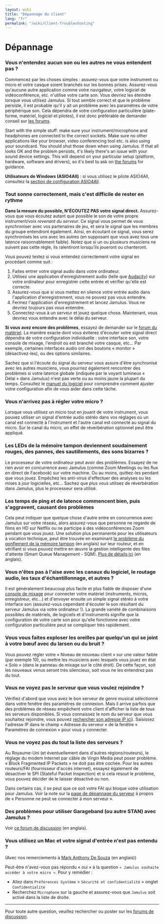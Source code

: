 ```yaml
---
layout: wiki
title: "Dépannage du client"
lang: "fr"
permalink: "/wiki/Client-Troubleshooting"
---
```


# Dépannage

### Vous n'entendez aucun son ou les autres ne vous entendent pas ?
Commencez par les choses simples : assurez-vous que votre instrument ou micro et votre casque soient branchés sur les bonnes prises. Assurez-vous qu'aucune autre application comme votre navigateur, votre logiciel de vidéoconférence, etc. n'utilise votre carte son. Vous devriez les éteindre lorsque vous utilisez Jamulus. Si tout semble correct et que le problème persiste, il est probable qu'il y ait un problème avec les paramètres de votre périphérique son. Cela dépendra de votre configuration particulière (plate-forme, matériel, logiciel et pilotes), il est donc préférable de demander conseil sur [les forums](https://sourceforge.net/p/llcon/discussion/software/).

Start with the simple stuff: make sure your instrument/microphone and headphones are connected to the correct sockets. Make sure no other applications like your browser, video conferencing tool etc. is also using your soundcard. You should shut those down when using Jamulus. If that all looks OK and the problem persists, it's likely there's an issue with your sound device settings. This will depend on your particular setup (platform, hardware, software and drivers), so it's best to ask on [the forums](https://sourceforge.net/p/llcon/discussion/software/) for guidance.

**Utilisateurs de Windows (ASIO4All)** : si vous utilisez le pilote ASIO4All, consultez la [section de configuration ASIO4All](Installation-for-Windows#configuration-de-asio4all).

### Tout sonne correctement, mais c'est difficile de rester en rythme

**Dans la mesure du possible, N'ÉCOUTEZ PAS votre signal direct.** Assurez-vous que vous écoutez autant que possible le son de votre propre instrument/voix _revenant du serveur_. Ce signal vous permet de vous synchroniser avec vos partenaires de jeu, et sera le signal que les membres du groupe entendront également. Ainsi, en écoutant ce signal, vous serez synchronisés les uns avec les autres (en supposant que vous avez tous une latence raisonnablement faible). Notez que si un ou plusieurs musiciens ne suivent pas cette règle, ils ralentiront lorsqu'ils joueront ou chanteront.

Vous pouvez testez si vous entendez correctement votre signal en procédant comme suit :

1. Faites entrer votre signal audio dans votre ordinateur.
1. Utilisez une application d'enregistrement audio (telle que [Audacity](https://www.audacityteam.org/)) sur votre ordinateur pour enregistrer cette entrée et vérifier qu'elle est correcte.
1. Assurez-vous que si vous mettez en silence votre entrée audio dans l'application d'enregistrement, vous ne pouvez pas vous entendre.
1. Fermez l'application d'enregistrement et lancez Jamulus. Vous ne devriez toujours pas vous entendre.
1. Connectez-vous à un serveur et jouez quelque chose. Maintenant, vous devriez vous entendre avec le délai du serveur.

**Si vous avez encore des problèmes**, essayez de demander sur le [forum du matériel](https://sourceforge.net/p/llcon/discussion/hardware/). La manière exacte dont vous éviterez d'écouter votre signal direct dépendra de votre configuration individuelle : votre interface son, votre console de mixage, l'endroit où est branché votre casque, etc… Par exemple, certaines interfaces audio ont des boutons « monitor » (désactivez-les), ou des options similaires.

Sachez que si l'écoute du signal du serveur vous assure d'être synchronisé avec les autres musiciens, vous pourriez également rencontrer des problèmes si votre latence globale (indiquée par le voyant lumineux « Délai » dans Jamulus) n'est pas verte ou au moins jaune la plupart du temps. Consultez le [manuel du logiciel](https://github.com/corrados/jamulus/blob/master/src/res/homepage/manual.md) pour comprendre comment ajuster votre configuration afin de vous aider dans cette tâche.

### Vous n'arrivez pas à régler votre micro ?

Lorsque vous utilisez un micro tout en jouant de votre instrument, vous pouvez utiliser un signal d'entrée audio stéréo dans vos réglages où un canal est connecté à l'instrument et l'autre canal est connecté au signal du micro. Sur le canal du micro, un effet de réverbération optionnel peut être appliqué.

### Les LEDs de la mémoire tampon deviennent soudainement rouges, des pannes, des sautillements, des sons bizarres ?

Le processeur de votre ordinateur peut avoir des problèmes. Essayez de ne rien avoir en concurrence avec Jamulus (comme Zoom Meetings ou les flux en direct de Facebook) sur votre machine. Ou au moins, quittez-les pendant que vous jouez. Empêchez les anti-virus d'effectuer des analyses ou les mises à jour logicielles, etc… Sachez que plus vous utilisez de réverbération dans Jamulus, plus le processeur sera utilisé.

### Les temps de ping et de latence commencent bien, puis s'aggravent, causant des problèmes

Cela peut indiquer que quelque chose d'autre entre en concurrence avec Jamulus sur votre réseau, alors assurez-vous que personne ne regarde de films en HD sur Netflix ou ne participe à des vidéoconférences Zoom pendant que vous jouez. Une solution plus permanente pour les utilisateurs à vocation technique, peut être trouvée en examinant [le problème du gonflement de la mémoire tampon](https://www.bufferbloat.net/projects/bloat/wiki/) (en anglais) sur leur routeur, et en vérifiant si vous pouvez mettre en œuvre la gestion intelligente des files d'attente (Smart Queue Management - SQM). [Plus de détails ici](https://www.bufferbloat.net/projects/bloat/wiki/What_can_I_do_about_Bufferbloat/) (en anglais).

### Vous n'êtes pas à l'aise avec les canaux du logiciel, le routage audio, les taux d'échantillonnage, et autres ?

Il est généralement beaucoup plus facile et plus fiable de disposer d'une [console de mixage](https://www.thomann.de/pics/bdb/191244/7355025_800.jpg) pour connecter votre matériel (instruments, micros, enregistreur, etc…) et d'envoyer ensuite un simple signal stéréo à votre interface son (assurez-vous cependant d'écouter le son résultant du serveur Jamulus via votre ordinateur !). La grande variété de combinaisons possibles de matériels, de logiciels et d'instruments signifie que la configuration de votre carte son pour qu'elle fonctionne avec votre configuration particulière peut se compliquer très rapidement.

### Vous vous faites exploser les oreilles par quelqu'un qui se joint à votre bœuf avec du larsen ou du bruit ?

Vous pouvez régler votre « Niveau de nouveau client » sur une valeur faible (par exemple 10), ou mettre les musiciens avec lesquels vous jouez en état « Solo » (dans le panneau de mixage sur le côté droit). De cette façon, soit les nouveaux venus seront très silencieux, soit vous ne les entendrez pas du tout. 

### Vous ne voyez pas le serveur que vous voulez rejoindre ?

Vérifiez d'abord que vous avez le bon serveur de genre musical sélectionné dans votre fenêtre des paramètres de connexion. Mais il arrive parfois que des problèmes de réseau empêchent votre client d'afficher la liste de tous les serveurs disponibles. Si vous connaissez le nom du serveur que vous souhaitez rejoindre, vous pouvez [rechercher son adresse IP ici](http://explorer.jamulus.io/)). Saisissez l'adresse IP dans le champ « Adresse du serveur » de la fenêtre « Paramètres de connexion » pour vous y connecter.

### Vous ne voyez pas du tout la liste des serveurs ?

Au Royaume-Uni (et éventuellement dans d'autres régions/routeurs), le réglage du modem Internet par câble de Virgin Media peut poser problème. « Block Fragmented IP Packets » ne doit pas être cochée. Pour les autres routeurs/FAI (fournisseur d'accès internet), essayez également de désactiver le SPI (Stateful Packet Inspection) et si cela résout le problème, vous pouvez décider de le laisser désactivé ou non.

Dans certains cas, il se peut que ce soit votre FAI qui bloque votre utilisation pour Jamulus. Voir la note sur la [page de dépannage du serveur](Server-Troubleshooting#personne-ne-peut-se-connecter-à-mon-serveur-mais-je-peux-my-connecter-localement) à propos de « Personne ne peut se connecter à mon serveur ».

### Des problèmes pour utiliser Garageband (ou autre STAN) avec Jamulus ? 

Voir [ce forum de discussion](https://sourceforge.net/p/llcon/discussion/533517/thread/d3dd58eedc/#b994) (en anglais).

### Vous utilisez un Mac et votre signal d'entrée n'est pas entendu ?

(Avec nos remerciements à [Mark Anthony De Souza](https://www.facebook.com/groups/619274602254947/permalink/765122847670121/?comment_id=765525034296569) (en anglais))

Peut-être n'avez-vous pas répondu « oui » à la question `« Jamulus souhaite accéder à votre micro »`.  Pour y remédier :
* Allez dans `Préférences Système` > `Sécurité et confidentialité` > onglet `Confidentialité`
* Recherchez `Microphone` sur la gauche et assurez-vous que `Jamulus` soit activé dans la liste de droite.

***

Pour toute autre question, veuillez rechercher ou poster sur les [forums de discussion](https://sourceforge.net/p/llcon/discussion/software/).
